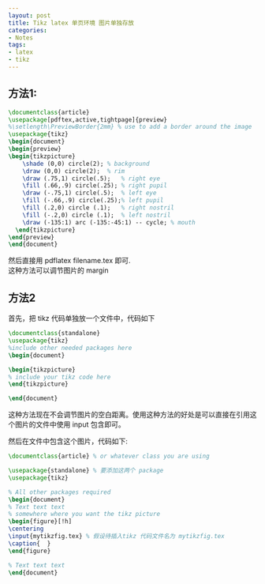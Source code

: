 ```yaml
---
layout: post
title: Tikz latex 单页环境 图片单独存放
categories:
- Notes
tags:
- latex
- tikz
---
```


## 方法1:
```latex
\documentclass{article}
\usepackage[pdftex,active,tightpage]{preview}
%\setlength\PreviewBorder{2mm} % use to add a border around the image
\usepackage{tikz}
\begin{document}
\begin{preview}
\begin{tikzpicture}
    \shade (0,0) circle(2); % background
    \draw (0,0) circle(2);  % rim
    \draw (.75,1) circle(.5);   % right eye
    \fill (.66,.9) circle(.25); % right pupil
    \draw (-.75,1) circle(.5);  % left eye
    \fill (-.66,.9) circle(.25);% left pupil
    \fill (.2,0) circle (.1);   % right nostril
    \fill (-.2,0) circle (.1);  % left nostril
    \draw (-135:1) arc (-135:-45:1) -- cycle; % mouth
  \end{tikzpicture}
\end{preview}
\end{document}
```
然后直接用 pdflatex filename.tex 即可.  
这种方法可以调节图片的 margin

## 方法2
首先，把 tikz 代码单独放一个文件中，代码如下  

```latex
\documentclass{standalone}
\usepackage{tikz} 
%include other needed packages here   
\begin{document}

\begin{tikzpicture}
% include your tikz code here
\end{tikzpicture}

\end{document}
```
这种方法现在不会调节图片的空白距离。使用这种方法的好处是可以直接在引用这个图片的文件中使用 input 包含即可。

然后在文件中包含这个图片，代码如下:
```latex
\documentclass{article} % or whatever class you are using

\usepackage{standalone} % 要添加这两个 package
\usepackage{tikz}

% All other packages required
\begin{document}
% Text text text
% somewhere where you want the tikz picture
\begin{figure}[!h]
\centering
\input{mytikzfig.tex} % 假设待插入tikz 代码文件名为 mytikzfig.tex
\caption{  }
\end{figure}

% Text text text
\end{document}
```




